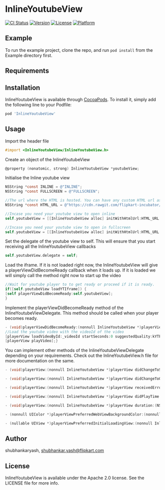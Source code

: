 # InlineYoutubeView

[![CI Status](http://img.shields.io/travis/shubhankaryash/InlineYoutubeView.svg?style=flat)](https://travis-ci.org/shubhankaryash/InlineYoutubeView)
[![Version](https://img.shields.io/cocoapods/v/InlineYoutubeView.svg?style=flat)](http://cocoapods.org/pods/InlineYoutubeView)
[![License](https://img.shields.io/cocoapods/l/InlineYoutubeView.svg?style=flat)](http://cocoapods.org/pods/InlineYoutubeView)
[![Platform](https://img.shields.io/cocoapods/p/InlineYoutubeView.svg?style=flat)](http://cocoapods.org/pods/InlineYoutubeView)

## Example

To run the example project, clone the repo, and run `pod install` from the Example directory first.

## Requirements

## Installation

InlineYoutubeView is available through [CocoaPods](http://cocoapods.org). To install
it, simply add the following line to your Podfile:

```ruby
pod 'InlineYoutubeView'
```

## Usage

Import the header file
```objective-c
#import <InlineYoutubeView/InlineYoutubeView.h>
```

Create an object of the InlineYoutubeView
```objective-c
@property (nonatomic, strong) InlineYoutubeView *youtubeView;
```
Initialise the Inline youtube view
```objective-c
NSString *const INLINE = @"INLINE";
NSString *const FULLSCREEN = @"FULLSCREEN";

//The url where the HTML is hosted. You can have any custom HTML url as well. So you can modify the iframe provided, upload the modified HTML file and use the url here
NSString *const HTML_URL = @"https://cdn.rawgit.com/flipkart-incubator/inline-youtube-view/60bae1a1/youtube-android/youtube_iframe_player.html";

//Incase you need your youtube view to open inline
self.youtubeView = [[InlineYoutubeView alloc] initWithHtmlUrl:HTML_URL andVideoPlayerMode:INLINE];

//Incase you need your youtube view to open in fullscreen
self.youtubeView = [[InlineYoutubeView alloc] initWithHtmlUrl:HTML_URL andVideoPlayerMode:FULLSCREEN];
```
Set the delegate of the youtube view to self. This will ensure that you start receiving all the InlineYoutubeView callbacks
```objective-c
self.youtubeView.delegate = self;
```

Load the iframe. If it is not loaded right now, the InlineYoutubeView will give a playerViewDidBecomeReady callback when it loads up. If it is loaded we will simply call the method right now to start up the video
```objective-c
//Wait for youtube player to to get ready or proceed if it is ready.
if([self.youtubeView loadYTIframe]) {
[self playerViewDidBecomeReady:self.youtubeView];
}
```

Implement the playerViewDidBecomeReady method of the InlineYoutubeViewDelegate. This method should be called when your player becomes ready.
```objective-c
- (void)playerViewDidBecomeReady:(nonnull InlineYoutubeView *)playerView {
//Load the youtube video with the videoId of the video
[playerView loadVideoById:_videoId startSeconds:0 suggestedQuality:kYTPlaybackQualityAuto];
[playerView playVideo];}
```

You can implement other methods of the InlineYoutubeViewDelegate depending on your requirements. Check out the InlineYoutubeView.h file for more documentation on the same.
```objective-c
- (void)playerView:(nonnull InlineYoutubeView *)playerView didChangeToState:(YTPlayerState)state;

- (void)playerView:(nonnull InlineYoutubeView *)playerView didChangeToQuality:(YTPlaybackQuality)quality;

- (void)playerView:(nonnull InlineYoutubeView *)playerView receivedError:(YTPlayerError)error ;

- (void)playerView:(nonnull InlineYoutubeView *)playerView didPlayTime:(float)playTime ;

- (void)playerView:(nonnull InlineYoutubeView *)playerView duration:(NSTimeInterval)duration ;

- (nonnull UIColor *)playerViewPreferredWebViewBackgroundColor:(nonnull InlineYoutubeView *)playerView;

- (nullable UIView *)playerViewPreferredInitialLoadingView:(nonnull InlineYoutubeView *)playerView;
```
## Author

shubhankaryash, shubhankar.yash@flipkart.com

## License

InlineYoutubeView is available under the Apache 2.0 license. See the LICENSE file for more info.
